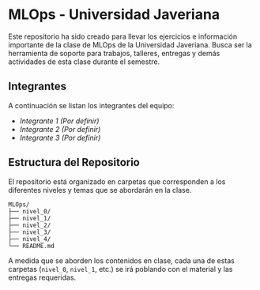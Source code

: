 # MLOps - Universidad Javeriana

Este repositorio ha sido creado para llevar los ejercicios e información importante de la clase de MLOps de la Universidad Javeriana. Busca ser la herramienta de soporte para trabajos, talleres, entregas y demás actividades de esta clase durante el semestre.

## Integrantes

A continuación se listan los integrantes del equipo:

- *Integrante 1 (Por definir)*
- *Integrante 2 (Por definir)*
- *Integrante 3 (Por definir)*

## Estructura del Repositorio

El repositorio está organizado en carpetas que corresponden a los diferentes niveles y temas que se abordarán en la clase.

```
MLOps/
├── nivel_0/
├── nivel_1/
├── nivel_2/
├── nivel_3/
├── nivel_4/
└── README.md
```

A medida que se aborden los contenidos en clase, cada una de estas carpetas (`nivel_0`, `nivel_1`, etc.) se irá poblando con el material y las entregas requeridas.
